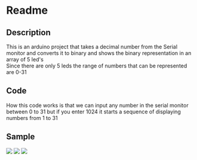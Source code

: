 # Readme
## Description 
This is an arduino project that takes a decimal number from the Serial monitor and converts it to binary and shows the binary representation in an array of 5 led's<br/>
Since there are only 5 leds the range of numbers that can be represented are 0-31<br/>
## Code
How this code works is that we can input any number in the serial monitor between 0 to 31 but if you enter 1024 it starts a sequence of displaying numbers from 1 to 31
<br/>
## Sample
![](images/Screenshot%20(36).png)
![](images/Screenshot%20(36).png)
![](images/Screenshot%20(36).png)